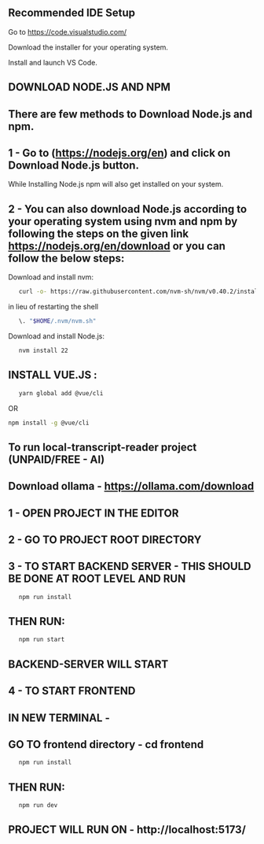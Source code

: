 ## Recommended IDE Setup

Go to https://code.visualstudio.com/

Download the installer for your operating system.

Install and launch VS Code.

## DOWNLOAD NODE.JS AND NPM
## There are few methods to Download Node.js and npm.
## 1 - Go to (https://nodejs.org/en) and click on Download Node.js button.
   While Installing Node.js npm will also get installed on your system.

## 2 - You can also download Node.js according to your operating system using nvm and npm by following the steps on the given link      https://nodejs.org/en/download or you can follow the below steps:
   Download and install nvm:
```sh
   curl -o- https://raw.githubusercontent.com/nvm-sh/nvm/v0.40.2/install.sh | bash
```
   in lieu of restarting the shell
```sh
   \. "$HOME/.nvm/nvm.sh"
```
   Download and install Node.js:
```sh
   nvm install 22
```
## INSTALL VUE.JS :
```sh
   yarn global add @vue/cli
```
   OR 
```sh
npm install -g @vue/cli
```

## To run local-transcript-reader project (UNPAID/FREE - AI)
## Download ollama - https://ollama.com/download
##   1 - OPEN PROJECT IN THE EDITOR 
##   2 - GO TO PROJECT ROOT DIRECTORY
##   3 - TO START BACKEND SERVER - THIS SHOULD BE DONE AT ROOT LEVEL AND RUN
   ```sh
      npm run install
   ```
##  THEN RUN:
   ```sh
      npm run start
   ```
##   BACKEND-SERVER WILL START 

## 4 - TO START FRONTEND
## IN NEW TERMINAL - 
## GO TO frontend directory - cd frontend 
   ```sh
      npm run install
   ```
##     THEN RUN:
   ```sh
      npm run dev
   ```
##   PROJECT WILL RUN ON  -  http://localhost:5173/

